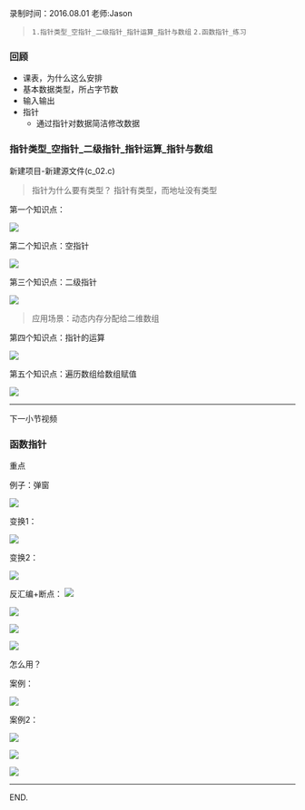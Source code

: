 录制时间：2016.08.01
老师:Jason


> `1.指针类型_空指针_二级指针_指针运算_指针与数组`
> `2.函数指针_练习`


### 回顾

- 课表，为什么这么安排
- 基本数据类型，所占字节数
- 输入输出
- 指针
	- 通过指针对数据简洁修改数据

### 指针类型_空指针_二级指针_指针运算_指针与数组


新建项目-新建源文件(c_02.c)


> 指针为什么要有类型？
> 指针有类型，而地址没有类型


第一个知识点：

![](http://1)

第二个知识点：空指针

![](http://2)

第三个知识点：二级指针

![](http://3)

> 应用场景：动态内存分配给二维数组

第四个知识点：指针的运算

![](http://4)




第五个知识点：遍历数组给数组赋值

![](http://5)



----

下一小节视频

### 函数指针

重点

例子：弹窗

![](http://6)


变换1：

![](http://7)

变换2：

![](http://8)


反汇编+断点：
![](http://9)

![](http://10)

![](http://11)

![](http://12)

怎么用？

案例：

![](http://13)


案例2：

![](http://14)


![](http://15)

![](http://16)


---

END.

